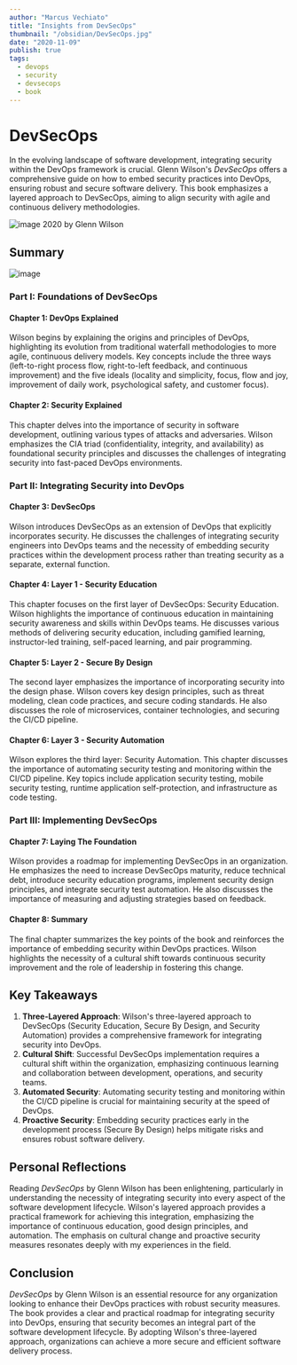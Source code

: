 ```yaml
---
author: "Marcus Vechiato"
title: "Insights from DevSecOps"
thumbnail: "/obsidian/DevSecOps.jpg"
date: "2020-11-09"
publish: true
tags: 
  - devops
  - security
  - devsecops
  - book
--- 
```

# DevSecOps

In the evolving landscape of software development, integrating security within the DevOps framework is crucial. Glenn Wilson's *DevSecOps* offers a comprehensive guide on how to embed security practices into DevOps, ensuring robust and secure software delivery. This book emphasizes a layered approach to DevSecOps, aiming to align security with agile and continuous delivery methodologies.

![image](/obsidian/DevSecOps.jpg)
2020 by Glenn Wilson

## Summary
![image](/obsidian/mindmap_devsecops.png)
### Part I: Foundations of DevSecOps

#### Chapter 1: DevOps Explained

Wilson begins by explaining the origins and principles of DevOps, highlighting its evolution from traditional waterfall methodologies to more agile, continuous delivery models. Key concepts include the three ways (left-to-right process flow, right-to-left feedback, and continuous improvement) and the five ideals (locality and simplicity, focus, flow and joy, improvement of daily work, psychological safety, and customer focus).

#### Chapter 2: Security Explained

This chapter delves into the importance of security in software development, outlining various types of attacks and adversaries. Wilson emphasizes the CIA triad (confidentiality, integrity, and availability) as foundational security principles and discusses the challenges of integrating security into fast-paced DevOps environments.

### Part II: Integrating Security into DevOps

#### Chapter 3: DevSecOps

Wilson introduces DevSecOps as an extension of DevOps that explicitly incorporates security. He discusses the challenges of integrating security engineers into DevOps teams and the necessity of embedding security practices within the development process rather than treating security as a separate, external function.

#### Chapter 4: Layer 1 - Security Education

This chapter focuses on the first layer of DevSecOps: Security Education. Wilson highlights the importance of continuous education in maintaining security awareness and skills within DevOps teams. He discusses various methods of delivering security education, including gamified learning, instructor-led training, self-paced learning, and pair programming.

#### Chapter 5: Layer 2 - Secure By Design

The second layer emphasizes the importance of incorporating security into the design phase. Wilson covers key design principles, such as threat modeling, clean code practices, and secure coding standards. He also discusses the role of microservices, container technologies, and securing the CI/CD pipeline.

#### Chapter 6: Layer 3 - Security Automation

Wilson explores the third layer: Security Automation. This chapter discusses the importance of automating security testing and monitoring within the CI/CD pipeline. Key topics include application security testing, mobile security testing, runtime application self-protection, and infrastructure as code testing.

### Part III: Implementing DevSecOps

#### Chapter 7: Laying The Foundation

Wilson provides a roadmap for implementing DevSecOps in an organization. He emphasizes the need to increase DevSecOps maturity, reduce technical debt, introduce security education programs, implement security design principles, and integrate security test automation. He also discusses the importance of measuring and adjusting strategies based on feedback.

#### Chapter 8: Summary

The final chapter summarizes the key points of the book and reinforces the importance of embedding security within DevOps practices. Wilson highlights the necessity of a cultural shift towards continuous security improvement and the role of leadership in fostering this change.

## Key Takeaways

1. **Three-Layered Approach**: Wilson's three-layered approach to DevSecOps (Security Education, Secure By Design, and Security Automation) provides a comprehensive framework for integrating security into DevOps.
2. **Cultural Shift**: Successful DevSecOps implementation requires a cultural shift within the organization, emphasizing continuous learning and collaboration between development, operations, and security teams.
3. **Automated Security**: Automating security testing and monitoring within the CI/CD pipeline is crucial for maintaining security at the speed of DevOps.
4. **Proactive Security**: Embedding security practices early in the development process (Secure By Design) helps mitigate risks and ensures robust software delivery.

## Personal Reflections

Reading *DevSecOps* by Glenn Wilson has been enlightening, particularly in understanding the necessity of integrating security into every aspect of the software development lifecycle. Wilson's layered approach provides a practical framework for achieving this integration, emphasizing the importance of continuous education, good design principles, and automation. The emphasis on cultural change and proactive security measures resonates deeply with my experiences in the field.

## Conclusion

*DevSecOps* by Glenn Wilson is an essential resource for any organization looking to enhance their DevOps practices with robust security measures. The book provides a clear and practical roadmap for integrating security into DevOps, ensuring that security becomes an integral part of the software development lifecycle. By adopting Wilson's three-layered approach, organizations can achieve a more secure and efficient software delivery process.

